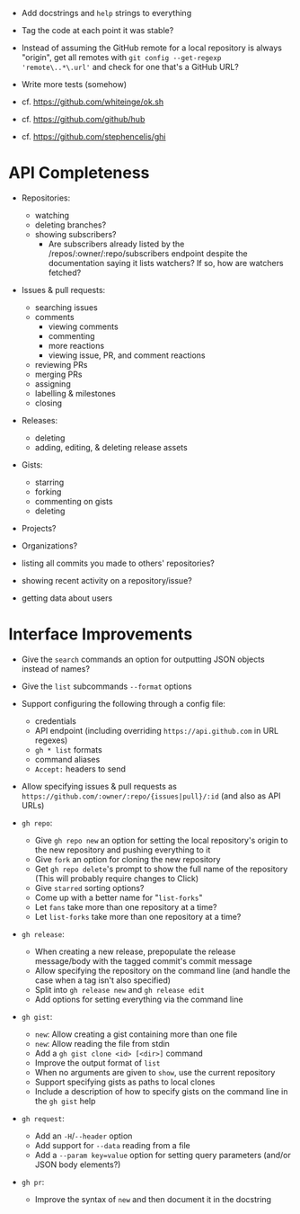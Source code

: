 - Add docstrings and `help` strings to everything
- Tag the code at each point it was stable?
- Instead of assuming the GitHub remote for a local repository is always
  "origin", get all remotes with `git config --get-regexp 'remote\..*\.url'`
  and check for one that's a GitHub URL?
- Write more tests (somehow)

- cf. <https://github.com/whiteinge/ok.sh>
- cf. <https://github.com/github/hub>
- cf. <https://github.com/stephencelis/ghi>

API Completeness
================
- Repositories:
    - watching
    - deleting branches?
    - showing subscribers?
        - Are subscribers already listed by the /repos/:owner/:repo/subscribers
          endpoint despite the documentation saying it lists watchers?  If so,
          how are watchers fetched?

- Issues & pull requests:
    - searching issues
    - comments
        - viewing comments
        - commenting
        - more reactions
        - viewing issue, PR, and comment reactions
    - reviewing PRs
    - merging PRs
    - assigning
    - labelling & milestones
    - closing

- Releases:
    - deleting
    - adding, editing, & deleting release assets

- Gists:
    - starring
    - forking
    - commenting on gists
    - deleting

- Projects?
- Organizations?
- listing all commits you made to others' repositories?
- showing recent activity on a repository/issue?
- getting data about users

Interface Improvements
======================
- Give the `search` commands an option for outputting JSON objects instead of
  names?
- Give the `list` subcommands `--format` options
- Support configuring the following through a config file:
    - credentials
    - API endpoint (including overriding `https://api.github.com` in URL
      regexes)
    - `gh * list` formats
    - command aliases
    - `Accept:` headers to send
- Allow specifying issues & pull requests as
  `https://github.com/:owner/:repo/{issues|pull}/:id` (and also as API URLs)

- `gh repo`:
    - Give `gh repo new` an option for setting the local repository's origin to
      the new repository and pushing everything to it
    - Give `fork` an option for cloning the new repository
    - Get `gh repo delete`'s prompt to show the full name of the repository
      (This will probably require changes to Click)
    - Give `starred` sorting options?
    - Come up with a better name for "`list-forks`"
    - Let `fans` take more than one repository at a time?
    - Let `list-forks` take more than one repository at a time?

- `gh release`:
    - When creating a new release, prepopulate the release message/body with
      the tagged commit's commit message
    - Allow specifying the repository on the command line (and handle the case
      when a tag isn't also specified)
    - Split into `gh release new` and `gh release edit`
    - Add options for setting everything via the command line

- `gh gist`:
    - `new`: Allow creating a gist containing more than one file
    - `new`: Allow reading the file from stdin
    - Add a `gh gist clone <id> [<dir>]` command
    - Improve the output format of `list`
    - When no arguments are given to `show`, use the current repository
    - Support specifying gists as paths to local clones
    - Include a description of how to specify gists on the command line in the
      `gh gist` help

- `gh request`:
    - Add an `-H`/`--header` option
    - Add support for `--data` reading from a file
    - Add a `--param key=value` option for setting query parameters (and/or
      JSON body elements?)

- `gh pr`:
    - Improve the syntax of `new` and then document it in the docstring
